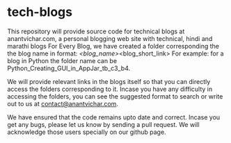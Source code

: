 # tech-blogs
This repository will provide source code for technical blogs at anantvichar.com, a personal blogging web site with technical, hindi and marathi blogs
For Every Blog, we have created a folder corresponding the the blog name in format: <catagory>_<blog_name>_<blog_short_link>
  For example: for a blog in Python the folder name can be Python_Creating_GUI_in_AppJar_tb_c3_b4.
  
  We will provide relevant links in the blogs itself so that you can directly access the folders corresponding to it. Incase you have any difficulty in accessing the folders, you can see the suggested format to search or write out to us at contact@anantvichar.com. 
  
  We have ensured that the code remains upto date and correct. Incase you get any bugs, please let us know by sending a pull request. We will acknowledge those users specially on our github page.

